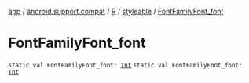 [app](../../../index.md) / [android.support.compat](../../index.md) / [R](../index.md) / [styleable](index.md) / [FontFamilyFont_font](.)

# FontFamilyFont_font

`static val FontFamilyFont_font: `[`Int`](https://kotlinlang.org/api/latest/jvm/stdlib/kotlin/-int/index.html)
`static val FontFamilyFont_font: `[`Int`](https://kotlinlang.org/api/latest/jvm/stdlib/kotlin/-int/index.html)